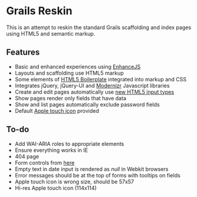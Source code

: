 # Grails Reskin

This is an attempt to reskin the standard Grails scaffolding and index pages using HTML5 and semantic markup.

## Features

* Basic and enhanced experiences using [EnhanceJS][2]
* Layouts and scaffolding use HTML5 markup
* Some elements of [HTML5 Boilerplate][3] integrated into markup and CSS
* Integrates jQuery, jQuery-UI and [Modernizr][1] Javascript libraries
* Create and edit pages automatically use [new HTML5 input types][4]
* Show pages render only fields that have data
* Show and list pages automatically exclude password fields
* Default [Apple touch icon][5] provided

## To-do

* Add WAI-ARIA roles to appropriate elements
* Ensure everything works in IE
* 404 page
* Form controls from [here][6]
* Empty text in date input is rendered as _null_ in Webkit browsers
* Error messages should be at the top of forms with tooltips on fields
* Apple touch icon is wrong size, should be 57x57
* Hi-res Apple touch icon (114x114)

[1]:http://www.modernizr.com/
[2]:http://www.filamentgroup.com/lab/introducing_enhancejs_smarter_safer_apply_progressive_enhancement/
[3]:http://html5boilerplate.com/
[4]:http://www.456bereastreet.com/archive/201004/html5_input_types/
[5]:http://developer.apple.com/library/ios/#documentation/userexperience/conceptual/mobilehig/IconsImages/IconsImages.html
[6]:http://www.useragentman.com/blog/2010/07/27/cross-browser-html5-forms-using-modernizr-webforms2-and-html5widgets/
